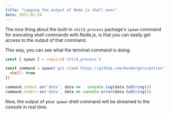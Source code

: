 ```yaml
---
title: "Logging the output of Node.js shell exec"
date: 2021-01-24
---
```

The nice thing about the built-in `child_process` package's `spawn` command for executing shell commands with Node.js, is that you can easily get access to the output of that command.

This way, you can see what the terminal command is doing:

```jsx
const { spawn } = require('child_process')

const command = spawn('git clone https://github.com/benborgers/potion', {
  shell: true
})

command.stdout.on('data', data =>   console.log(data.toString())
command.stderr.on('data', data => console.error(data.toString())
```

Now, the output of your `spawn` shell command will be streamed to the console in real time.
